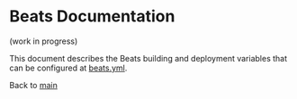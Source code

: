 # Beats Documentation
(work in progress)

This document describes the Beats building and deployment variables that can be configured at [beats.yml](../vars/beats.yml).


Back to [main](main.md)
